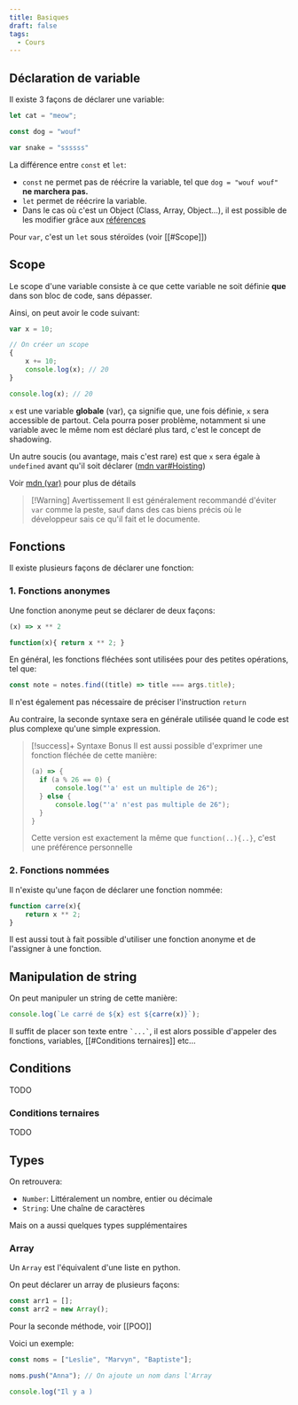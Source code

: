 ```yaml
---
title: Basiques
draft: false
tags:
  - Cours
---
```

## Déclaration de variable

Il existe 3 façons de déclarer une variable:
```js
let cat = "meow";
```
```js
const dog = "wouf"
```
```js
var snake = "ssssss"
```

La différence entre `const` et `let`:
- `const` ne permet pas de réécrire la variable, tel que `dog = "wouf wouf"` **ne marchera pas.**
- `let` permet de réécrire la variable.
- Dans le cas où c'est un Object (Class, Array, Object...), il est possible de les modifier grâce aux [références](https://developer.mozilla.org/fr/docs/Glossary/Object_reference)

Pour `var`, c'est un `let` sous stéroïdes (voir [[#Scope]])
## Scope

Le scope d'une variable consiste à ce que cette variable ne soit définie **que** dans son bloc de code, sans dépasser.

Ainsi, on peut avoir le code suivant:
```js
var x = 10;

// On créer un scope
{
	x += 10;
	console.log(x); // 20
}

console.log(x); // 20
```
`x` est une variable **globale** (var), ça signifie que, une fois définie, `x` sera accessible de partout. Cela pourra poser problème, notamment si une variable avec le même nom est déclaré plus tard, c'est le concept de shadowing.

Un autre soucis (ou avantage, mais c'est rare) est que `x` sera égale à `undefined` avant qu'il soit déclarer ([mdn var#Hoisting](https://developer.mozilla.org/en-US/docs/Web/JavaScript/Reference/Statements/var#hoisting))

Voir [mdn (var)](https://developer.mozilla.org/fr/docs/Web/JavaScript/Reference/Statements/var) pour plus de détails

> [!Warning] Avertissement
> Il est généralement recommandé d'éviter `var` comme la peste, sauf dans des cas biens précis où le développeur sais ce qu'il fait et le documente.

## Fonctions

Il existe plusieurs façons de déclarer une fonction:

### 1. Fonctions anonymes

Une fonction anonyme peut se déclarer de deux façons:
```js
(x) => x ** 2
```
```js
function(x){ return x ** 2; }
```

En général, les fonctions fléchées sont utilisées pour des petites opérations, tel que:
```js
const note = notes.find((title) => title === args.title);
```
Il n'est également pas nécessaire de préciser l'instruction `return`

Au contraire, la seconde syntaxe sera en générale utilisée quand le code est plus complexe qu'une simple expression.

> [!success]+ Syntaxe Bonus
> Il est aussi possible d'exprimer une fonction fléchée de cette manière:
> ```js
> (a) => {
> 	if (a % 26 == 0) {
> 		console.log("'a' est un multiple de 26");
> 	} else {
> 		console.log("'a' n'est pas multiple de 26");
> 	}
> }
> ```
> Cette version est exactement la même que `function(..){..}`, c'est une préférence personnelle

### 2. Fonctions nommées

Il n'existe qu'une façon de déclarer une fonction nommée:
```js
function carre(x){
	return x ** 2;
}
```

Il est aussi tout à fait possible d'utiliser une fonction anonyme et de l'assigner à une fonction.

## Manipulation de string

On peut manipuler un string de cette manière:
```js
console.log(`Le carré de ${x} est ${carre(x)}`);
```

Il suffit de placer son texte entre ``` `...` ```, il est alors possible d'appeler des fonctions, variables, [[#Conditions ternaires]] etc...

## Conditions

TODO
### Conditions ternaires

TODO

## Types

On retrouvera:
- `Number`: Littéralement un nombre, entier ou décimale
- `String`: Une chaîne de caractères

Mais on a aussi quelques types supplémentaires

### Array

Un `Array` est l'équivalent d'une liste en python.

On peut déclarer un array de plusieurs façons:
```js
const arr1 = [];
const arr2 = new Array();
```

Pour la seconde méthode, voir [[POO]]

Voici un exemple:
```js
const noms = ["Leslie", "Marvyn", "Baptiste"];

noms.push("Anna"); // On ajoute un nom dans l'Array

console.log("Il y a )

```